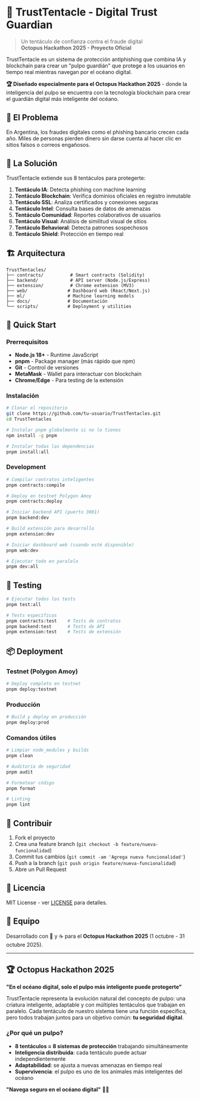 # 🐙 TrustTentacle - Digital Trust Guardian

> Un tentáculo de confianza contra el fraude digital  
> **Octopus Hackathon 2025 - Proyecto Oficial**

TrustTentacle es un sistema de protección antiphishing que combina IA y blockchain para crear un "pulpo guardián" que protege a los usuarios en tiempo real mientras navegan por el océano digital.

**🏆 Diseñado especialmente para el Octopus Hackathon 2025** - donde la inteligencia del pulpo se encuentra con la tecnología blockchain para crear el guardián digital más inteligente del océano.

## 🌊 El Problema

En Argentina, los fraudes digitales como el phishing bancario crecen cada año. Miles de personas pierden dinero sin darse cuenta al hacer clic en sitios falsos o correos engañosos.

## 🐙 La Solución

TrustTentacle extiende sus 8 tentáculos para protegerte:

1. **Tentáculo IA**: Detecta phishing con machine learning
2. **Tentáculo Blockchain**: Verifica dominios oficiales en registro inmutable
3. **Tentáculo SSL**: Analiza certificados y conexiones seguras
4. **Tentáculo Intel**: Consulta bases de datos de amenazas
5. **Tentáculo Comunidad**: Reportes colaborativos de usuarios
6. **Tentáculo Visual**: Análisis de similitud visual de sitios
7. **Tentáculo Behavioral**: Detecta patrones sospechosos
8. **Tentáculo Shield**: Protección en tiempo real

## 🏗️ Arquitectura

```
TrustTentacles/
├── contracts/          # Smart contracts (Solidity)
├── backend/            # API server (Node.js/Express)
├── extension/          # Chrome extension (MV3)
├── web/               # Dashboard web (React/Next.js)
├── ml/                # Machine learning models
├── docs/              # Documentación
└── scripts/           # Deployment y utilities
```

## 🚀 Quick Start

### Prerrequisitos

- **Node.js 18+** - Runtime JavaScript
- **pnpm** - Package manager (más rápido que npm)
- **Git** - Control de versiones
- **MetaMask** - Wallet para interactuar con blockchain
- **Chrome/Edge** - Para testing de la extensión

### Instalación

```bash
# Clonar el repositorio
git clone https://github.com/tu-usuario/TrustTentacles.git
cd TrustTentacles

# Instalar pnpm globalmente si no lo tienes
npm install -g pnpm

# Instalar todas las dependencias
pnpm install:all
```

### Development

```bash
# Compilar contratos inteligentes
pnpm contracts:compile

# Deploy en testnet Polygon Amoy
pnpm contracts:deploy

# Iniciar backend API (puerto 3001)
pnpm backend:dev

# Build extensión para desarrollo
pnpm extension:dev

# Iniciar dashboard web (cuando esté disponible)
pnpm web:dev

# Ejecutar todo en paralelo
pnpm dev:all
```

## 🧪 Testing

```bash
# Ejecutar todos los tests
pnpm test:all

# Tests específicos
pnpm contracts:test    # Tests de contratos
pnpm backend:test      # Tests de API
pnpm extension:test    # Tests de extensión
```

## 📦 Deployment

### Testnet (Polygon Amoy)

```bash
# Deploy completo en testnet
pnpm deploy:testnet
```

### Producción

```bash
# Build y deploy en producción
pnpm deploy:prod
```

### Comandos útiles

```bash
# Limpiar node_modules y builds
pnpm clean

# Auditoría de seguridad
pnpm audit

# Formatear código
pnpm format

# Linting
pnpm lint
```

## 🤝 Contribuir

1. Fork el proyecto
2. Crea una feature branch (`git checkout -b feature/nueva-funcionalidad`)
3. Commit tus cambios (`git commit -am 'Agrega nueva funcionalidad'`)
4. Push a la branch (`git push origin feature/nueva-funcionalidad`)
5. Abre un Pull Request

## 📄 Licencia

MIT License - ver [LICENSE](LICENSE) para detalles.

## 🐙 Equipo

Desarrollado con 🧠 y ☕ para el **Octopus Hackathon 2025** (1 octubre - 31 octubre 2025).

---

## 🏆 Octopus Hackathon 2025

**"En el océano digital, solo el pulpo más inteligente puede protegerte"**

TrustTentacle representa la evolución natural del concepto de pulpo: una criatura inteligente, adaptable y con múltiples tentáculos que trabajan en paralelo. Cada tentáculo de nuestro sistema tiene una función específica, pero todos trabajan juntos para un objetivo común: **tu seguridad digital**.

### ¿Por qué un pulpo?
- **8 tentáculos = 8 sistemas de protección** trabajando simultáneamente
- **Inteligencia distribuida**: cada tentáculo puede actuar independientemente
- **Adaptabilidad**: se ajusta a nuevas amenazas en tiempo real
- **Supervivencia**: el pulpo es uno de los animales más inteligentes del océano

**"Navega seguro en el océano digital"** 🌊🔐
